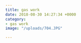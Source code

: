 ```yaml
---
title: gas work
date: 2018-08-30 14:27:34 +0000
category:
- gas work
image: "/uploads/704.JPG"

---
```


